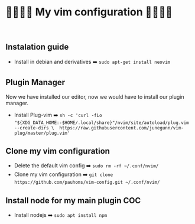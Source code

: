 
<p><h1 align="c- enter"> 👩‍💻👩‍💻 My vim configuration 👩‍💻👩‍💻 </h1><br></p>

## Instalation guide
- Install in debian and derivatives ➡️  `sudo apt-get install neovim`

## Plugin Manager
Now we have installed our editor, now we would have to install our plugin manager.
- Install Plug-vim  ➡️  `sh -c 'curl -fLo "${XDG_DATA_HOME:-$HOME/.local/share}"/nvim/site/autoload/plug.vim --create-dirs \ 
       https://raw.githubusercontent.com/junegunn/vim-plug/master/plug.vim'`

## Clone my vim configuration
- Delete the default vim config ➡️ `sudo rm -rf ~/.conf/nvim/` 
- Clone my vim configuration ➡️ `git clone https://github.com/pauhoms/vim-config.git ~/.conf/nvim/`

## Install node for my main plugin COC
- Install nodejs ➡️ `sudo apt install npm`
